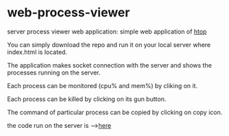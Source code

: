 # web-process-viewer
server process viewer web application: simple web application of [htop](http://hisham.hm/htop/)

You can simply download the repo and run it on your local server where index.html is located.

The application makes socket connection with the server and shows the processes running on the server.

Each process can be monitored (cpu% and mem%) by cliking on it.

Each process can be killed by clicking on its gun button.

The command of particular process can be copied by clicking on copy icon.


the code run on the server is -->[here](https://github.com/hanakamer/node-process-viewer)
